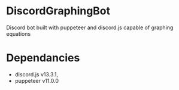 # DiscordGraphingBot
 Discord bot built with puppeteer and discord.js capable of graphing equations

# Dependancies
- discord.js v13.3.1,
- puppeteer v11.0.0
